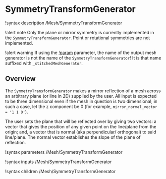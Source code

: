 # SymmetryTransformGenerator

!syntax description /Mesh/SymmetryTransformGenerator

!alert note
Only the plane or mirror symmetry is currently implemented in the `SymmetryTransformGenerator`. Point or rotational symmetries are not implemented.

!alert warning
If using the [!param](/Mesh/SymmetryTransformGenerator/symmetry_stitch_sideset) parameter,
the name of the output mesh generator is not the name of the `SymmetryTransformGenerator`!
It is that name suffixed with `_stitchedMeshGenerator`.

## Overview

The `SymmetryTransformGenerator` makes a mirror reflection of a mesh across an arbitrary plane (or line in 2D) supplied by the user.
All input is expected to be three dimensional even if the mesh in question is two dimensional; in such a case,
let the z component be 0 (for example, `mirror_normal_vector = '1 1 0'`).

The user sets the plane that will be reflected over by giving two vectors: a vector that gives the position of
any given point on the line/plane from the origin; and, a vector that is normal (aka perpendicular/ orthogonal)
to said line/plane. The normal vector establishes the slope of the plane of reflection. 

!syntax parameters /Mesh/SymmetryTransformGenerator

!syntax inputs /Mesh/SymmetryTransformGenerator

!syntax children /Mesh/SymmetryTransformGenerator
